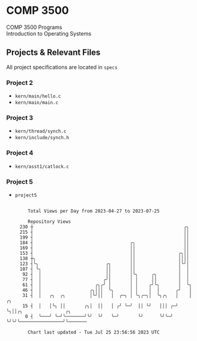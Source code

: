 # COMP 3500
COMP 3500 Programs  
Introduction to Operating Systems  
## Projects & Relevant Files
All project specifications are located in `specs`
### Project 2
- `kern/main/hello.c`
- `kern/main/main.c`
### Project 3
- `kern/thread/synch.c`
- `kern/include/synch.h`
### Project 4
- `kern/asst1/catlock.c`
### Project 5
- `project5`

```

        Total Views per Day from 2023-04-27 to 2023-07-25

        Repository Views
     230 ┼                                                        ╭╮
     215 ┤                                                        ││
     199 ┤                                                        ││
     184 ┤                                    ╭╮                  ││
     169 ┤                                    ││                  ││
     153 ┤                                    ││                ╭╮││
     138 ┼╮                                   ││                ││││
     123 ┤╰╮                         ╭╮       ││                │╰╯│
     107 ┤ ╰╮                        ││       ││                │  │
      92 ┤  │                        ││       │╰╮     ╭╮        │  │
      77 ┤  │                       ╭╯│       │ │     ││        │  │
      61 ┤  │                    ╭╮╭╯ │       │ │    ╭╯╰╮       │  ╰╮
      46 ┤  │                  ╭╮│││  ╰╮      │ │    │  │      ╭╯   │
      31 ┤  │   ╭╮  ╭╮         │╰╯││   │  ╭─╮ │ ╰╮╭─╮│  ╰╮╭╮   │    │ ╭╮
      15 ┤  │   │╰╮ ││       ╭╮│  ││   │ ╭╯ ╰─╯  ││ ╰╯   │││ ╭─╯    ╰╮││╭╮                ╭╮
       0 ┤  ╰───╯ ╰─╯╰───────╯╰╯  ╰╯   ╰─╯       ╰╯      ╰╯╰─╯       ╰╯╰╯╰────────────────╯╰───────

        Chart last updated - Tue Jul 25 23:56:56 2023 UTC
        
```
